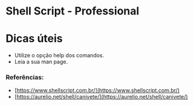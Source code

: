 # Shell Script - Professional

# Dicas úteis

- Utilize o opção help dos comandos.
- Leia a sua man page.

### Referências:

- [https://www.shellscript.com.br/](https://www.shellscript.com.br/)
- [https://aurelio.net/shell/canivete/](https://aurelio.net/shell/canivete/)
